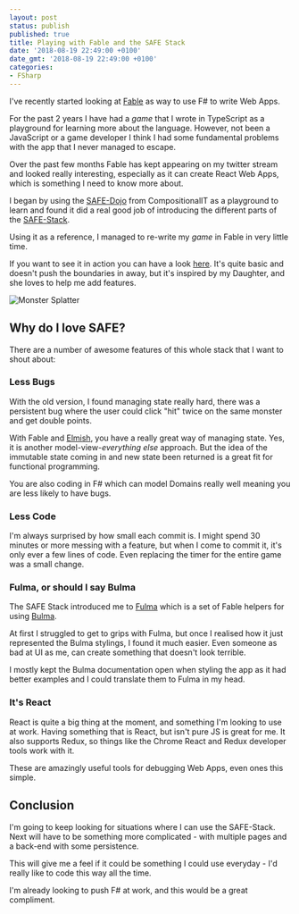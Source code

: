 ```yaml
---
layout: post
status: publish
published: true
title: Playing with Fable and the SAFE Stack
date: '2018-08-19 22:49:00 +0100'
date_gmt: '2018-08-19 22:49:00 +0100'
categories:
- FSharp
---
```


I've recently started looking at [Fable][1] as way to use F# to write Web Apps.

For the past 2 years I have had a *game* that I wrote in TypeScript as a playground
for learning more about the language. However, not been a JavaScript or a game developer
I think I had some fundamental problems with the app that I never managed to escape.

Over the past few months Fable has kept appearing on my twitter stream and looked
really interesting, especially as it can create React Web Apps, which is something I need
to know more about.

I began by using the [SAFE-Dojo][2] from CompositionalIT as a playground to learn
and found it did a real good job of introducing the different parts of the [SAFE-Stack][8].

Using it as a reference, I managed to re-write my *game* in Fable in very little time.

If you want to see it in action you can have a look [here][3]. It's quite basic and
doesn't push the boundaries in away, but it's inspired by my Daughter, and she loves to
help me add features.

![Monster Splatter][4]

## Why do I love SAFE?

There are a number of awesome features of this whole stack that I want to shout about:

### Less Bugs

With the old version, I found managing state really hard, there was a persistent bug where
the user could click "hit" twice on the same monster and get double points.

With Fable and [Elmish][5], you have a really great way of managing state. Yes, it is another model-view-*everything else* approach. But the idea of the immutable state
coming in and new state been returned is a great fit for functional programming.

You are also coding in F# which can model Domains really well meaning you are less likely
to have bugs.

### Less Code

I'm always surprised by how small each commit is. I might spend 30 minutes or more messing with
a feature, but when I come to commit it, it's only ever a few lines of code. Even replacing the
timer for the entire game was a small change.

### Fulma, or should I say Bulma

The SAFE Stack introduced me to [Fulma][6] which is a set of Fable helpers for using [Bulma][7].

At first I struggled to get to grips with Fulma, but once I realised how it just represented the
Bulma stylings, I found it much easier. Even someone as bad at UI as me, can create something
that doesn't look terrible.

I mostly kept the Bulma documentation open when styling the app as it had better examples and
I could translate them to Fulma in my head.

### It's React

React is quite a big thing at the moment, and something I'm looking to use at work. Having something
that is React, but isn't pure JS is great for me. It also supports Redux, so things like the
Chrome React and Redux developer tools work with it.

These are amazingly useful tools for debugging Web Apps, even ones this simple.

## Conclusion

I'm going to keep looking for situations where I can use the SAFE-Stack. Next will have to be
something more complicated - with multiple pages and a back-end with some persistence.

This will give me a feel if it could be something I could use everyday - I'd really like to
code this way all the time.

I'm already looking to push F# at work, and this would be a great compliment.

 [1]: http://fable.io
 [2]: https://github.com/CompositionalIT/SAFE-Dojo
 [3]: {{site.baseurl}}/MonsterSplatter
 [4]: {{site.contenturl}}monster-splatter.png
 [5]: https://elmish.github.io/
 [6]: https://mangelmaxime.github.io/Fulma/
 [7]: https://bulma.io/
 [8]: https://safe-stack.github.io/
